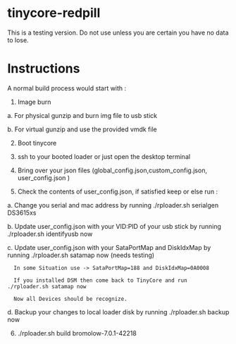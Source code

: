 # tinycore-redpill
This is a testing version. Do not use unless you are certain you have no data to lose.

# Instructions 

A normal build process would start with :

1. Image burn

a. For physical gunzip and burn img file to usb stick

b. For virtual gunzip and use the provided vmdk file 

2. Boot tinycore

3. ssh to your booted loader or just open the desktop terminal 

4. Bring over your json files (global_config.json,custom_config.json, user_config.json )

5. Check the contents of user_config.json, if satisfied keep or else run :

a. Change you serial and mac address by running ./rploader.sh serialgen DS3615xs

b. Update user_config.json with your VID:PID of your usb stick by running ./rploader.sh identifyusb now

c. Update user_config.json with your SataPortMap and DiskIdxMap by running ./rploader.sh satamap now (needs testing)

      In some Situation use -> SataPortMap=188 and DiskIdxMap=0A0008
   
      If you installed DSM then come back to TinyCore and run ./rploader.sh satamap now
   
      Now all Devices should be recognize.

d. Backup your changes to local loader disk by running  ./rploader.sh backup now


6. ./rploader.sh build bromolow-7.0.1-42218
